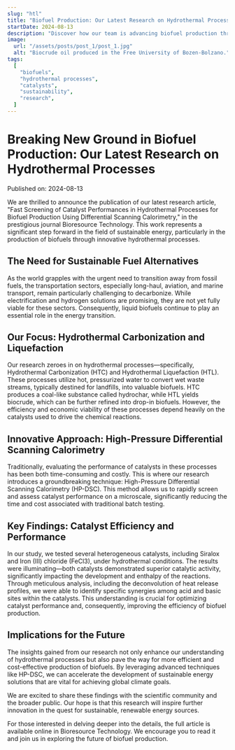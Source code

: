 ```yaml
---
slug: "htl"
title: "Biofuel Production: Our Latest Research on Hydrothermal Processes"
startDate: 2024-08-13
description: "Discover how our team is advancing biofuel production through innovative hydrothermal processes and catalyst performance screening."
image:
  url: "/assets/posts/post_1/post_1.jpg"
  alt: "Biocrude oil produced in the Free University of Bozen-Bolzano."
tags:
  [
    "biofuels",
    "hydrothermal processes",
    "catalysts",
    "sustainability",
    "research",
  ]
---
```


# Breaking New Ground in Biofuel Production: Our Latest Research on Hydrothermal Processes

Published on: 2024-08-13

We are thrilled to announce the publication of our latest research article, "Fast Screening of Catalyst Performances in Hydrothermal Processes for Biofuel Production Using Differential Scanning Calorimetry," in the prestigious journal Bioresource Technology. This work represents a significant step forward in the field of sustainable energy, particularly in the production of biofuels through innovative hydrothermal processes.

## The Need for Sustainable Fuel Alternatives

As the world grapples with the urgent need to transition away from fossil fuels, the transportation sectors, especially long-haul, aviation, and marine transport, remain particularly challenging to decarbonize. While electrification and hydrogen solutions are promising, they are not yet fully viable for these sectors. Consequently, liquid biofuels continue to play an essential role in the energy transition.

## Our Focus: Hydrothermal Carbonization and Liquefaction

Our research zeroes in on hydrothermal processes—specifically, Hydrothermal Carbonization (HTC) and Hydrothermal Liquefaction (HTL). These processes utilize hot, pressurized water to convert wet waste streams, typically destined for landfills, into valuable biofuels. HTC produces a coal-like substance called hydrochar, while HTL yields biocrude, which can be further refined into drop-in biofuels. However, the efficiency and economic viability of these processes depend heavily on the catalysts used to drive the chemical reactions.

## Innovative Approach: High-Pressure Differential Scanning Calorimetry

Traditionally, evaluating the performance of catalysts in these processes has been both time-consuming and costly. This is where our research introduces a groundbreaking technique: High-Pressure Differential Scanning Calorimetry (HP-DSC). This method allows us to rapidly screen and assess catalyst performance on a microscale, significantly reducing the time and cost associated with traditional batch testing.

## Key Findings: Catalyst Efficiency and Performance

In our study, we tested several heterogeneous catalysts, including Siralox and Iron (III) chloride (FeCl3), under hydrothermal conditions. The results were illuminating—both catalysts demonstrated superior catalytic activity, significantly impacting the development and enthalpy of the reactions. Through meticulous analysis, including the deconvolution of heat release profiles, we were able to identify specific synergies among acid and basic sites within the catalysts. This understanding is crucial for optimizing catalyst performance and, consequently, improving the efficiency of biofuel production.

## Implications for the Future

The insights gained from our research not only enhance our understanding of hydrothermal processes but also pave the way for more efficient and cost-effective production of biofuels. By leveraging advanced techniques like HP-DSC, we can accelerate the development of sustainable energy solutions that are vital for achieving global climate goals.

We are excited to share these findings with the scientific community and the broader public. Our hope is that this research will inspire further innovation in the quest for sustainable, renewable energy sources.

For those interested in delving deeper into the details, the full article is available online in Bioresource Technology. We encourage you to read it and join us in exploring the future of biofuel production.
